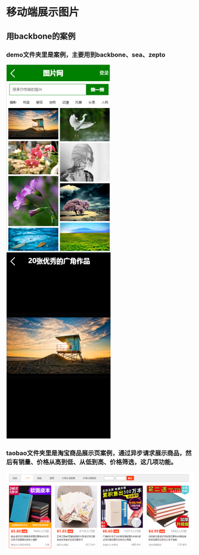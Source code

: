 # 移动端展示图片
## 用backbone的案例
### demo文件夹里是案例，主要用到backbone、sea、zepto
![image](https://github.com/wumao016/backbone/raw/master/img/index.png)![image](https://github.com/wumao016/backbone/raw/master/img/layer.png)
### taobao文件夹里是淘宝商品展示页案例，通过异步请求展示商品，然后有销量、价格从高到低、从低到高、价格筛选，这几项功能。
![image](https://github.com/wumao016/backbone/raw/master/img/taobao.png)
